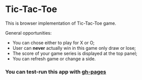 # Tic-Tac-Toe

This is browser implementation of Tic-Tac-Toe game.

General opportunities:
- You can chose either to play for X or O;
- User can **never** actually win in this game only draw or lose;
- The score of your game series is displayed at the top panel;
- You can refresh game or change a side.

### You can test-run this app with [gh-pages](http://lempiy.github.io/tic-tac-toe)

